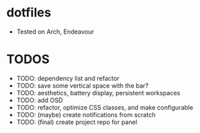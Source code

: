 # dotfiles
* Tested on Arch, Endeavour

# TODOS
* TODO: dependency list and refactor
* TODO: save some vertical space with the bar?
* TODO: aesthetics, battery display, persistent workspaces
* TODO: add OSD
* TODO: refactor, optimize CSS classes, and make configurable
* TODO: (maybe) create notifications from scratch
* TODO: (final) create project repo for panel
